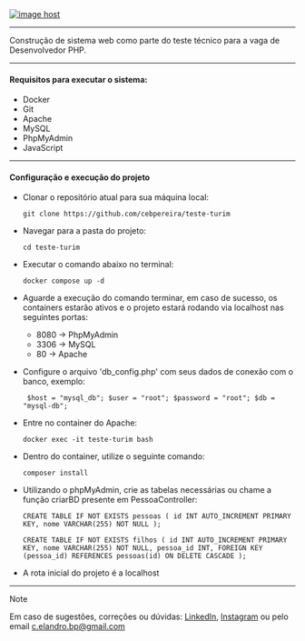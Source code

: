 <div>
  <a href="https://imgbox.com/Wa5LeIEx" target="_blank"><img src="https://thumbs2.imgbox.com/3c/83/Wa5LeIEx_t.jpeg" alt="image host"/></a>
</div>

---

Construção de sistema web como parte do teste técnico para a vaga de Desenvolvedor PHP.

---

#### Requisitos para executar o sistema:
* Docker
* Git
* Apache
* MySQL
* PhpMyAdmin
* JavaScript

---

#### Configuração e execução do projeto
* Clonar o repositório atual para sua máquina local:

    `git clone https://github.com/cebpereira/teste-turim`

* Navegar para a pasta do projeto:

    `cd teste-turim`

* Executar o comando abaixo no terminal:

    `docker compose up -d`

* Aguarde a execução do comando terminar, em caso de sucesso, os containers estarão ativos e o projeto estará rodando via localhost nas seguintes portas:
    * 8080 -> PhpMyAdmin
    * 3306 -> MySQL
    * 80 -> Apache

* Configure o arquivo 'db_config.php' com seus dados de conexão com o banco, exemplo:

    ` $host = "mysql_db";
      $user = "root";
      $password = "root";
      $db = "mysql-db";`

* Entre no container do Apache:

    `docker exec -it teste-turim bash`

* Dentro do container, utilize o seguinte comando:

    `composer install`

* Utilizando o phpMyAdmin, crie as tabelas necessárias ou chame a função criarBD presente em PessoaController:

    `CREATE TABLE IF NOT EXISTS pessoas (
      	id INT AUTO_INCREMENT PRIMARY KEY,
      	nome VARCHAR(255) NOT NULL
    );`

    `CREATE TABLE IF NOT EXISTS filhos (
      	id INT AUTO_INCREMENT PRIMARY KEY,
      	nome VARCHAR(255) NOT NULL,
      	pessoa_id INT,
      	FOREIGN KEY (pessoa_id) REFERENCES pessoas(id) ON DELETE CASCADE
    );`
 
* A rota inicial do projeto é a localhost

---
 
> [!NOTE]
> Em caso de sugestões, correções ou dúvidas:
> [LinkedIn](https://www.linkedin.com/in/cebpereira/),
> [Instagram](https://www.instagram.com/c_elandro/)
> ou pelo email c.elandro.bp@gmail.com
